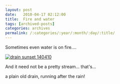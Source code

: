 ```yaml
---
layout: post
date:	2010-04-17 02:12:00
title:  Fire and water
tags: [archived-posts]
categories: archives
permalink: /:categories/:year/:month/:day/:title/
---
```

Sometimes even water is on fire....

<a href="http://s967.photobucket.com/albums/ae160/pedoral/?action=view&current=IMG_3656.jpg" target="_blank"><img src="http://i967.photobucket.com/albums/ae160/pedoral/IMG_3656.jpg" border="0" alt="drain sunset 140410"></a>

And it need not be a pretty stream... that's...

a plain 
old drain, 
running after the rain!
